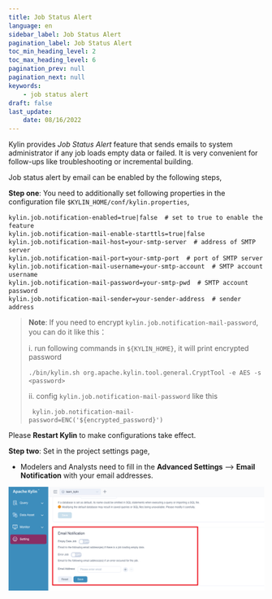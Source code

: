 ```yaml
---
title: Job Status Alert
language: en
sidebar_label: Job Status Alert
pagination_label: Job Status Alert
toc_min_heading_level: 2
toc_max_heading_level: 6
pagination_prev: null
pagination_next: null
keywords:
    - job status alert
draft: false
last_update:
    date: 08/16/2022
---
```


Kylin provides *Job Status Alert* feature that sends emails to system administrator if any job loads empty data or failed. It is very convenient for follow-ups like troubleshooting or incremental building.

Job status alert by email can be enabled by the following steps,

**Step one**: You need to additionally set following properties in the configuration file `$KYLIN_HOME/conf/kylin.properties`,

   ```properties
   kylin.job.notification-enabled=true|false  # set to true to enable the feature
   kylin.job.notification-mail-enable-starttls=true|false 
   kylin.job.notification-mail-host=your-smtp-server  # address of SMTP server
   kylin.job.notification-mail-port=your-smtp-port  # port of SMTP server
   kylin.job.notification-mail-username=your-smtp-account  # SMTP account username
   kylin.job.notification-mail-password=your-smtp-pwd  # SMTP account password
   kylin.job.notification-mail-sender=your-sender-address  # sender address 
   ```

> **Note**: If you need to encrypt `kylin.job.notification-mail-password`, you can do it like this：
>
> i. run following commands in `${KYLIN_HOME}`, it will print encrypted password
>  ```shell
>  ./bin/kylin.sh org.apache.kylin.tool.general.CryptTool -e AES -s <password>
>  ```
> ii. config `kylin.job.notification-mail-password` like this
>  ```properties
>   kylin.job.notification-mail-password=ENC('${encrypted_password}')
>  ```

   Please **Restart Kylin** to make configurations take effect.

**Step two**: Set in the project settings page,

   - Modelers and Analysts need to fill in the **Advanced Settings** --> **Email Notification** with your email addresses.

   ![job notification](images/project_settings_job_notification_page.png)
